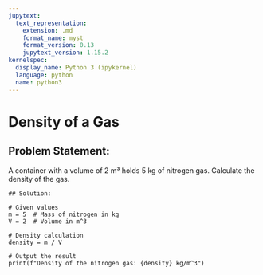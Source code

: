 ```yaml
---
jupytext:
  text_representation:
    extension: .md
    format_name: myst
    format_version: 0.13
    jupytext_version: 1.15.2
kernelspec:
  display_name: Python 3 (ipykernel)
  language: python
  name: python3
---
```


# Density of a Gas

## Problem Statement:
A container with a volume of 2 m³ holds 5 kg of nitrogen gas. 
Calculate the density of the gas.

```{code-cell} ipython3
## Solution:

# Given values
m = 5  # Mass of nitrogen in kg
V = 2  # Volume in m^3

# Density calculation
density = m / V

# Output the result
print(f"Density of the nitrogen gas: {density} kg/m^3")
```
